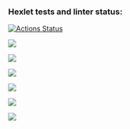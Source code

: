 ### Hexlet tests and linter status:

[![Actions Status](https://github.com/Zhitik13/backend-project-44/workflows/hexlet-check/badge.svg)](https://github.com/Zhitik13/backend-project-44/actions)

<a href="https://codeclimate.com/github/Zhitik13/backend-project-44/maintainability"><img src="https://api.codeclimate.com/v1/badges/8d4906076fcd0a0cdba2/maintainability" /></a>

<a href="https://asciinema.org/a/521451" target="_blank"><img src="https://asciinema.org/a/521451.svg" /></a>

<a href="https://asciinema.org/a/521846" target="_blank"><img src="https://asciinema.org/a/521846.svg" /></a>

<a href="https://asciinema.org/a/521957" target="_blank"><img src="https://asciinema.org/a/521957.svg" /></a>

<a href="https://asciinema.org/a/521967" target="_blank"><img src="https://asciinema.org/a/521967.svg" /></a>

<a href="https://asciinema.org/a/521968" target="_blank"><img src="https://asciinema.org/a/521968.svg" /></a>
